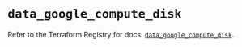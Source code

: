 # `data_google_compute_disk`

Refer to the Terraform Registry for docs: [`data_google_compute_disk`](https://registry.terraform.io/providers/hashicorp/google/6.4.0/docs/data-sources/compute_disk).
